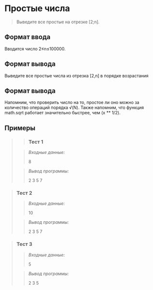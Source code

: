 # Простые числа

>Выведите все простые на отрезке [2;n].

## Формат ввода

Вводится число 2≤n≤100000.

## Формат вывода

Выведите все простые числа из отрезка [2,n] в порядке возрастания


## Формат вывода

Напомним, что проверить число на то, простое ли оно можно за количество операций порядка √(N). Также напомним, что функция math.sqrt работает значительно быстрее, чем (x ** 1/2).

 ## Примеры
>
>>### Тест 1
> 
>>*Входные данные:*
>>
>>8
>
>>*Вывод программы:*
>>
>>2 3 5 7

 
>### Тест 2
>
>>*Входные данные:*
>>
>>
>>10
> 
>>*Вывод программы:*
>>
>>2 3 5 7
>>
>>

>### Тест 3
>>
>>*Входные данные:*
>>
>>5
>
>>*Вывод программы:*
>>
>>2 3 5